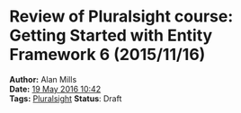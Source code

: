 Review of Pluralsight course: Getting Started with Entity Framework 6 (2015/11/16)
==================================================================================
**Author:** Alan Mills  
**Date:** [19 May 2016 10:42](/blog/history/2016-05.md)  
**Tags:** [Pluralsight](/blog/categories/pluralsight.md)
**Status**: Draft
